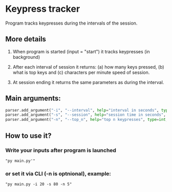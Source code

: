 # Keypress tracker

Program tracks keypresses during the intervals of the session.

## More details
1. When program is started (input = "start") it tracks keypresses (in background)

2. After each interval of session it returns: 
(a) how many keys pressed, 
(b) what is top keys and (c) characters per minute speed of session.

3. At session ending it returns the same parameters as during the interval.

## Main arguments:
```Python
parser.add_argument("-i", "--interval", help="interval in seconds", type=int, default=10)
parser.add_argument("-s", "--session", help="session time in seconds", type=int, default=30)
parser.add_argument("-n", "--top_n", help="top n keypresses", type=int, default=3)

```

## How to use it?
### Write your inputs after program is launched
`"py main.py'"`
### or set it via CLI (-n is optnional), example:
`"py main.py -i 20 -s 80 -n 5"`

